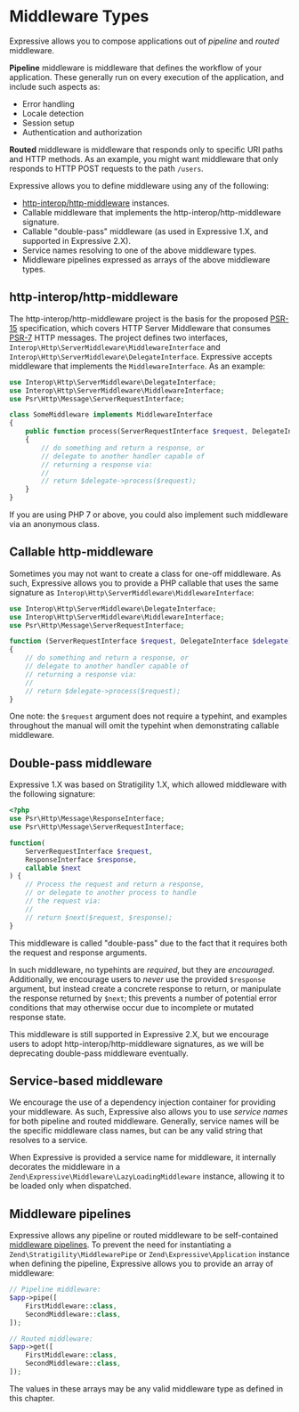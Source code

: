 # Middleware Types

Expressive allows you to compose applications out of _pipeline_ and _routed_
middleware.

**Pipeline** middleware is middleware that defines the workflow of your
application. These generally run on every execution of the application, and
include such aspects as:

- Error handling
- Locale detection
- Session setup
- Authentication and authorization

**Routed** middleware is middleware that responds only to specific URI paths and
HTTP methods. As an example, you might want middleware that only responds to
HTTP POST requests to the path `/users`.

Expressive allows you to define middleware using any of the following:

- [http-interop/http-middleware](https://github.com/http-interop/http-middleware/tree/0.4.1)
  instances.
- Callable middleware that implements the http-interop/http-middleware signature.
- Callable "double-pass" middleware (as used in Expressive 1.X, and supported in
  Expressive 2.X).
- Service names resolving to one of the above middleware types.
- Middleware pipelines expressed as arrays of the above middleware types.

## http-interop/http-middleware

The http-interop/http-middleware project is the basis for the proposed
[PSR-15](https://www.php-fig.org/psr/psr-15) specification, which covers HTTP
Server Middleware that consumes [PSR-7](http://www.php-fig.org/psr/psr-7/) HTTP
messages. The project defines two interfaces, `Interop\Http\ServerMiddleware\MiddlewareInterface` 
and `Interop\Http\ServerMiddleware\DelegateInterface`. Expressive accepts
middleware that implements the `MiddlewareInterface`. As an example:

```php
use Interop\Http\ServerMiddleware\DelegateInterface;
use Interop\Http\ServerMiddleware\MiddlewareInterface;
use Psr\Http\Message\ServerRequestInterface;

class SomeMiddleware implements MiddlewareInterface
{
    public function process(ServerRequestInterface $request, DelegateInterface $delegate)
    {
        // do something and return a response, or
        // delegate to another handler capable of
        // returning a response via:
        //
        // return $delegate->process($request);
    }
}
```

If you are using PHP 7 or above, you could also implement such middleware via an
anonymous class.

## Callable http-middleware

Sometimes you may not want to create a class for one-off middleware. As such,
Expressive allows you to provide a PHP callable that uses the same signature as
`Interop\Http\ServerMiddleware\MiddlewareInterface`:

```php
use Interop\Http\ServerMiddleware\DelegateInterface;
use Interop\Http\ServerMiddleware\MiddlewareInterface;
use Psr\Http\Message\ServerRequestInterface;

function (ServerRequestInterface $request, DelegateInterface $delegate)
{
    // do something and return a response, or
    // delegate to another handler capable of
    // returning a response via:
    //
    // return $delegate->process($request);
}
```

One note: the `$request` argument does not require a typehint, and examples
throughout the manual will omit the typehint when demonstrating callable
middleware.

## Double-pass middleware

Expressive 1.X was based on Stratigility 1.X, which allowed middleware with the
following signature:

```php
<?php
use Psr\Http\Message\ResponseInterface;
use Psr\Http\Message\ServerRequestInterface;

function(
    ServerRequestInterface $request,
    ResponseInterface $response,
    callable $next
) {
    // Process the request and return a response,
    // or delegate to another process to handle
    // the request via:
    //
    // return $next($request, $response);
}
```

This middleware is called "double-pass" due to the fact that it requires both
the request and response arguments.

In such middleware, no typehints are _required_, but they are _encouraged_.
Additionally, we encourage users to _never_ use the provided `$response`
argument, but instead create a concrete response to return, or manipulate the
response returned by `$next`; this prevents a number of potential error
conditions that may otherwise occur due to incomplete or mutated response state.

This middleware is still supported in Expressive 2.X, but we encourage users to
adopt http-interop/http-middleware signatures, as we will be deprecating
double-pass middleware eventually.

## Service-based middleware

We encourage the use of a dependency injection container for providing your
middleware. As such, Expressive also allows you to use _service names_ for both
pipeline and routed middleware. Generally, service names will be the specific
middleware class names, but can be any valid string that resolves to a service.

When Expressive is provided a service name for middleware, it internally
decorates the middleware in a `Zend\Expressive\Middleware\LazyLoadingMiddleware`
instance, allowing it to be loaded only when dispatched.

## Middleware pipelines

Expressive allows any pipeline or routed middleware to be self-contained
[middleware pipelines](https://docs.zendframework.com/zend-stratigility/api/#middleware).
To prevent the need for instantiating a `Zend\Stratigility\MiddlewarePipe` or
`Zend\Expressive\Application` instance when defining the pipeline, Expressive
allows you to provide an array of middleware:

```php
// Pipeline middleware:
$app->pipe([
    FirstMiddleware::class,
    SecondMiddleware::class,
]);

// Routed middleware:
$app->get([
    FirstMiddleware::class,
    SecondMiddleware::class,
]);
```

The values in these arrays may be any valid middleware type as defined in this
chapter.
